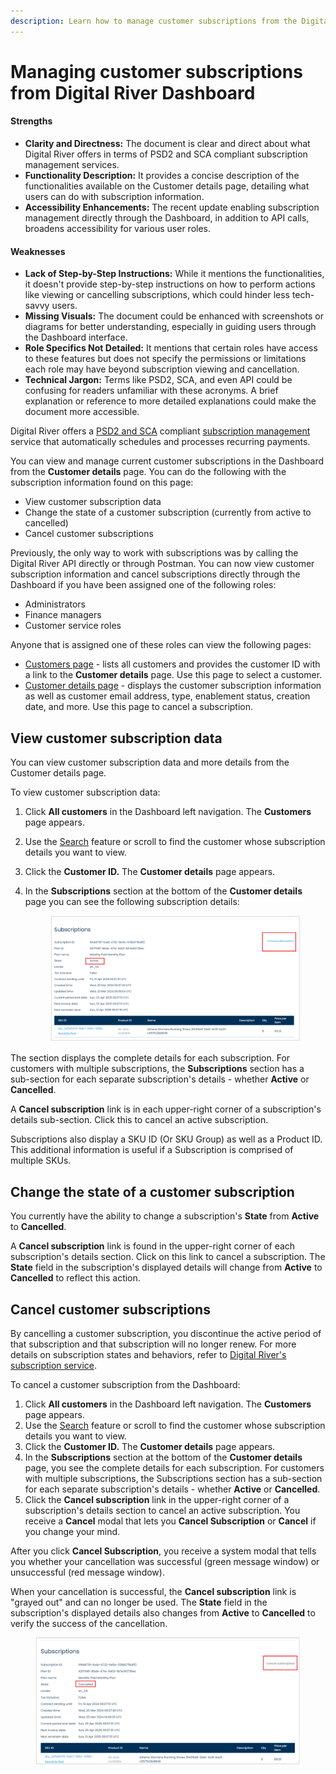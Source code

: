 ```yaml
---
description: Learn how to manage customer subscriptions from the Digital River Dashboard.
---
```


# Managing customer subscriptions from Digital River Dashboard

#### Strengths

* **Clarity and Directness:** The document is clear and direct about what Digital River offers in terms of PSD2 and SCA compliant subscription management services.
* **Functionality Description:** It provides a concise description of the functionalities available on the Customer details page, detailing what users can do with subscription information.
* **Accessibility Enhancements:** The recent update enabling subscription management directly through the Dashboard, in addition to API calls, broadens accessibility for various user roles.

#### Weaknesses

* **Lack of Step-by-Step Instructions:** While it mentions the functionalities, it doesn't provide step-by-step instructions on how to perform actions like viewing or cancelling subscriptions, which could hinder less tech-savvy users.
* **Missing Visuals:** The document could be enhanced with screenshots or diagrams for better understanding, especially in guiding users through the Dashboard interface.
* **Role Specifics Not Detailed:** It mentions that certain roles have access to these features but does not specify the permissions or limitations each role may have beyond subscription viewing and cancellation.
* **Technical Jargon:** Terms like PSD2, SCA, and even API could be confusing for readers unfamiliar with these acronyms. A brief explanation or reference to more detailed explanations could make the document more accessible.

Digital River offers a [PSD2 and SCA](../../../payments/psd2-and-sca/) compliant [subscription management](../../../integration-options/checkouts/subscriptions/) service that automatically schedules and processes recurring payments.

You can view and manage current customer subscriptions in the Dashboard from the **Customer details** page. You can do the following with the subscription information found on this page:

* View customer subscription data
* Change the state of a customer subscription (currently from active to cancelled)
* Cancel customer subscriptions&#x20;

Previously, the only way to work with subscriptions was by calling the Digital River API directly or through Postman.  You can now view customer subscription information and cancel subscriptions directly through the Dashboard if you have been assigned one of the following roles:

* Administrators
* Finance managers
* Customer service roles&#x20;

Anyone that is assigned one of these roles can view the following pages:

* [Customers page](../customers/) - lists all customers and provides the customer ID with a link to the **Customer details** page. Use this page to select a customer.
* &#x20;[Customer details page](../customers/viewing-customer-details.md) - displays the customer subscription information as well as customer email address, type, enablement status, creation date, and more. Use this page to cancel a subscription.

## View customer subscription data

You can view customer subscription data and more details from the Customer details page.&#x20;

To view customer subscription data:

1. Click **All customers** in the Dashboard left navigation. The **Customers** page appears.
2. Use the [Search](../customers/searching-for-customers.md) feature or scroll to find the customer whose subscription details you want to view.
3. Click the **Customer ID.** The **Customer details** page appears.
4.  In the **Subscriptions** section at the bottom of the **Customer details** page you can see the following subscription details:

    <figure><img src="../../../.gitbook/assets/1a manage subcsrip active.png" alt=""><figcaption></figcaption></figure>

The section displays the complete details for each subscription. For customers with multiple subscriptions, the **Subscriptions** section has a sub-section for each separate subscription's details - whether **Active** or **Cancelled**.

A **Cancel subscription** link is in each upper-right corner of a subscription's details sub-section. Click this to cancel an active subscription.&#x20;

Subscriptions also display a SKU ID (Or SKU Group) as well as a Product ID. This additional information is useful if a Subscription is comprised of multiple SKUs.

## Change the state of a customer subscription

You currently have the ability to change a subscription's **State** from **Active** to **Cancelled**.

A **Cancel subscription** link is found in the upper-right corner of each subscription's details section. Click on this link to cancel a subscription. The **State** field in the subscription's displayed details will change from **Active** to **Cancelled** to reflect this action.

## Cancel customer subscriptions&#x20;

By cancelling a customer subscription, you discontinue the active period of that subscription and that subscription will no longer renew. For more details on subscription states and behaviors, refer to [Digital River's subscription service](../../../integration-options/checkouts/subscriptions/digital-river-coordinated-subscriptions.md).

To cancel a customer subscription from the Dashboard:

1. Click **All customers** in the Dashboard left navigation. The **Customers** page appears.
2. Use the [Search](../customers/searching-for-customers.md) feature or scroll to find the customer whose subscription details you want to view.
3. Click the **Customer ID.** The **Customer details** page appears.
4. In the **Subscriptions** section at the bottom of the **Customer details** page, you see the complete details for each subscription. For customers with multiple subscriptions, the Subscriptions section has a sub-section for each separate subscription's details - whether **Active** or **Cancelled**.
5. Click the **Cancel subscription** link in the upper-right corner of a subscription's details section to cancel an active subscription. You receive a **Cancel** modal that lets you **Cancel Subscription** or **Cancel** if you change your mind.

After you click **Cancel Subscription**, you receive a system modal that tells you whether your cancellation was successful (green message window) or unsuccessful (red message window).&#x20;

When your cancellation is successful, the **Cancel subscription** link is "grayed out" and can no longer be used. The **State** field in the subscription's displayed details also changes from **Active** to **Cancelled** to verify the success of the cancellation.

<figure><img src="../../../.gitbook/assets/2a manage subcsrip cancelled (1).png" alt=""><figcaption></figcaption></figure>
